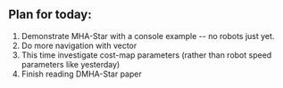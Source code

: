 ## Plan for today:

 1. Demonstrate MHA-Star with a console example -- no robots just yet.
 1. Do more navigation with vector
   1. This time investigate cost-map parameters (rather than robot speed parameters like yesterday)
 1. Finish reading DMHA-Star paper


